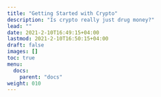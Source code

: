 ```yaml
---
title: "Getting Started with Crypto"
description: "Is crypto really just drug money?"
lead: ""
date: 2021-2-10T16:49:15+04:00
lastmod: 2021-2-10T16:50:15+04:00
draft: false
images: []
toc: true
menu:
  docs:
    parent: "docs"
weight: 010
---
```

